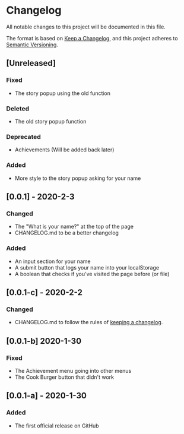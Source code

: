 # Changelog
All notable changes to this project will be documented in this file.

The format is based on [Keep a Changelog](https://keepachangelog.com/en/1.0.0/),
and this project adheres to [Semantic Versioning](https://semver.org/spec/v2.0.0.html).

## [Unreleased]
### Fixed
- The story popup using the old function
### Deleted
- The old story popup function
### Deprecated
- Achievements (Will be added back later)
### Added
- More style to the story popup asking for your name
## [0.0.1] - 2020-2-3
### Changed
- The "What is your name?" at the top of the page
- CHANGELOG.md to be a better changelog
### Added
- An input section for your name
- A submit button that logs your name into your localStorage
- A boolean that checks if you've visited the page before (or file)

## [0.0.1-c] - 2020-2-2
### Changed
- CHANGELOG.md to follow the rules of [keeping a changelog](https://keepachangelog.com/en/1.0.0/).

## [0.0.1-b] 2020-1-30
### Fixed
- The Achievement menu going into other menus
- The Cook Burger button that didn't work

## [0.0.1-a] - 2020-1-30
### Added
- The first official release on GitHub